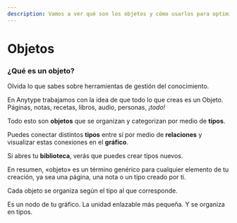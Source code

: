 ```yaml
---
description: Vamos a ver qué son los objetos y cómo usarlos para optimizar tu trabajo.
---
```


# Objetos

### ¿Qué es un objeto?

Olvida lo que sabes sobre herramientas de gestión del conocimiento.&#x20;

En Anytype trabajamos con la idea de que todo lo que creas es un Objeto. Páginas, notas, recetas, libros, audio, personas, _¡todo!_&#x20;

Todo esto son **objetos** que se organizan y categorizan por medio de **tipos**.&#x20;

Puedes conectar distintos **tipos** entre sí por medio de **relaciones** y visualizar estas conexiones en el **gráfico**.

Si abres tu **biblioteca**, verás que puedes crear tipos nuevos.&#x20;

En resumen, «objeto» es un término genérico para cualquier elemento de tu creación, ya sea una página, una nota o un tipo creado por ti.&#x20;

Cada objeto se organiza según el tipo al que corresponde. &#x20;

Es un nodo de tu gráfico. La unidad enlazable más pequeña. Y se organiza en tipos. &#x20;
